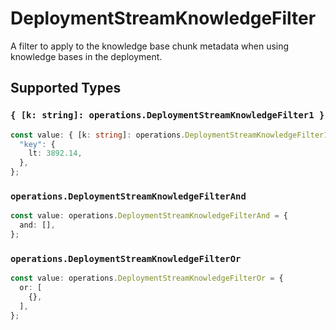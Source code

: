 # DeploymentStreamKnowledgeFilter

A filter to apply to the knowledge base chunk metadata when using  knowledge bases in the deployment.


## Supported Types

### `{ [k: string]: operations.DeploymentStreamKnowledgeFilter1 }`

```typescript
const value: { [k: string]: operations.DeploymentStreamKnowledgeFilter1 } = {
  "key": {
    lt: 3892.14,
  },
};
```

### `operations.DeploymentStreamKnowledgeFilterAnd`

```typescript
const value: operations.DeploymentStreamKnowledgeFilterAnd = {
  and: [],
};
```

### `operations.DeploymentStreamKnowledgeFilterOr`

```typescript
const value: operations.DeploymentStreamKnowledgeFilterOr = {
  or: [
    {},
  ],
};
```

